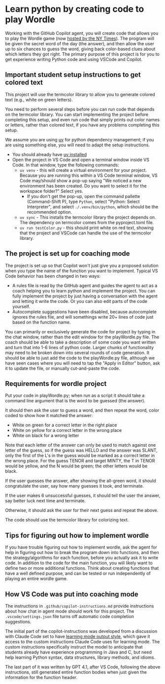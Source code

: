 
# Learn python by creating code to play Wordle

Working with the GitHub Copilot agent, you will create code that allows you to play the Wordle game (now [hosted by the NY Times](https://www.nytimes.com/games/wordle/index.html)). The program will be given the secret word of the day (the answer), and then allow the user up to six chances to guess the word, giving back color-based clues about which letters they got right.
The primary purpose of this project is for you to get experience writing Python code and using VSCode and Copilot.

## Important student setup instructions to get colored text

This project will use the termcolor library to allow you to generate colored text (e.g., white on green letters).

You need to perform several steps before you can run code that depends on the termcolor library. You can start implementing the project before completing this setup, and even run code that simply prints out color names or letters, rather than colored text, if you have any problems completing this setup.

We assume you are using [uv](https://docs.astral.sh/uv/) for python dependency management; if you are using something else, you will need to adapt the setup instructions.

* You should already have [uv installed](https://docs.astral.sh/uv/getting-started/installation/)
* Open the project in VS Code and open a terminal window inside VS Code. In that window, type the following commands:
  * `uv venv` - this will create a virtual environment for your project. Because you are running this within a VS Code terminal window, VS Code may/should show a pop-up saying "We noticed a new environment has been created. Do you want to select it for the workspace folder?" Select yes.
    * If you don't get the pop-up, open the command pallette (Command-Shift P), type `Python`, select "Python: Select Interpreter", and select `./.venv/bin/python`, which should be the recommended option.
  * `uv sync` - This installs the termcolor library the project depends on. The dependency on termcolor comes from the pyproject.toml file.
  * `uv run testColor.py` - this should print white on red text, showing that the project and VSCode can handle the use of the termcolor library.

## The project is set up for coaching mode

The project is set up so that Copilot won't just give you a proposed solution when you type the name of the function you want to implement. Typical VS Code behavior has been changed in two ways:

* A rules file is read by the GitHub agent and guides the agent to act as a coach helping you to learn python and implement the project. You can fully implement the project by just having a conversation with the agent and letting it write the code. Or you can also edit parts of the code yourself.
* Autocomplete suggestions have been disabled, because autocomplete ignores the rules file, and will somethings write 20+ lines of code just based on the function name.

You can primarily or exclusively generate the code for project by typing in the chat window, rather than the edit window for the playWordle.py file. The coach should be able to take a description of some code you want written and turn that into 1-6 lines of python code. Larger chunks of functionality may need to be broken down into several rounds of code generation. It should be able to just add the code to the playWordle.py file, although we have seen cases where you will need to tap the "Apply in Editor" button, ask it to update the file, or manually cut-and-paste the code.

## Requirements for wordle project

Put your code in playWordle.py; when run as a script it should take a command line argument that is the word to be guessed (the answer).

It should then ask the user to guess a word, and then repeat the word, color coded to show how it matched the answer:

* White on green for a correct letter in the right place
* White on yellow for a correct letter in the wrong place
* White on black for a wrong letter

Note that each letter of the answer can only be used to match against one letter of the guess, so if the guess was HELLO and the answer was SLANT, only the first of the L's in the guess would be marked as a correct letter in the wrong place. For the guess TENOR and target MINTY, the T in TENOR would be yellow, and the N would be green; the other letters would be black.

If the user guesses the answer, after showing the all-green word, it should congratulate the user, say how many guesses it took, and terminate.

If the user makes 6 unsuccessful guesses, it should tell the user the answer, say better luck next time and terminate.

Otherwise, it should ask the user for their next guess and repeat the above.

The code should use the termcolor library for colorizing text.

## Tips for figuring out how to implement wordle

If you have trouble figuring out how to implement wordle, ask the agent for help in figuring out how to break the program down into functions, and then the strategy/algorithms for each function, before you actually ask it to write code.  In addition to the code for the main function, you will likely want to define two or more additional functions. Think about creating functions that have a well defined purpose, and can be tested or run independently of playing an entire wordle game.

## How VS Code was put into coaching mode

The instructions in `.github/copilot-instructions.md` provide instructions about how chat in agent mode should work for this project. The `.vscode/settings.json` file turns off automatic code completion suggestions.

The initial part of the copilot-instructions was developed from a discussion with Claude Code set to have [learning mode output style](https://docs.anthropic.com/en/docs/claude-code/output-styles), which gave it access to the custom instructions Claude Code uses for learning mode. The custom instructions specifically instruct the model to anticipate that students already have experience programming in Java and C, but need help learning Python syntax, data structures, library methods, and idioms.

The last part of it was written by GPT 4.1, after VS Code, following the above  instructions, still generated entire function bodies when just given the information for the function header.
